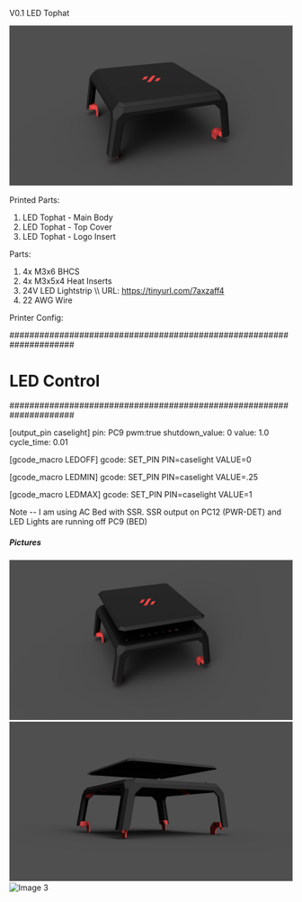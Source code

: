V0.1 LED Tophat

![Image 1](Images/V01-LED-Tophat-01.jpg)

Printed Parts:
1. LED Tophat - Main Body
2. LED Tophat - Top Cover
3. LED Tophat - Logo Insert

Parts:
1. 4x M3x6 BHCS
2. 4x M3x5x4 Heat Inserts
3. 24V LED Lightstrip \\\ URL: https://tinyurl.com/7axzaff4
4. 22 AWG Wire

Printer Config:

#####################################################################
#     LED Control
#####################################################################

[output_pin caselight]
pin: PC9
pwm:true
shutdown_value: 0
value: 1.0
cycle_time: 0.01

[gcode_macro LEDOFF]
gcode:  SET_PIN PIN=caselight VALUE=0

[gcode_macro LEDMIN]
gcode:  SET_PIN PIN=caselight VALUE=.25

[gcode_macro LEDMAX]
gcode:  SET_PIN PIN=caselight VALUE=1


Note -- I am using AC Bed with SSR. SSR output on PC12 (PWR-DET) and LED Lights are running off PC9 (BED)

##### Pictures
![Image 1](Images/V01-LED-Tophat-02.jpg)
![Image 2](Images/V01-LED-Tophat-03.jpg)
![Image 3](V01-LED-Tophat-wireframe.jpg)